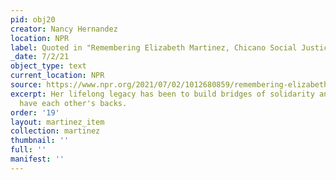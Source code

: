 ```yaml
---
pid: obj20
creator: Nancy Hernandez
location: NPR
label: Quoted in "Remembering Elizabeth Martinez, Chicano Social Justice Activist"
_date: 7/2/21
object_type: text
current_location: NPR
source: https://www.npr.org/2021/07/02/1012680859/remembering-elizabeth-martinez-chicano-social-justice-activist
excerpt: Her lifelong legacy has been to build bridges of solidarity and, you know,
  have each other's backs.
order: '19'
layout: martinez_item
collection: martinez
thumbnail: ''
full: ''
manifest: ''
---
```


